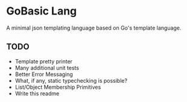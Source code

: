 # GoBasic Lang

A minimal json templating language based on Go's template language.

## TODO
- Template pretty printer
- Many additional unit tests
- Better Error Messaging
- What, if any, static typechecking is possible?
- List/Object Membership Primitives
- Write this readme
